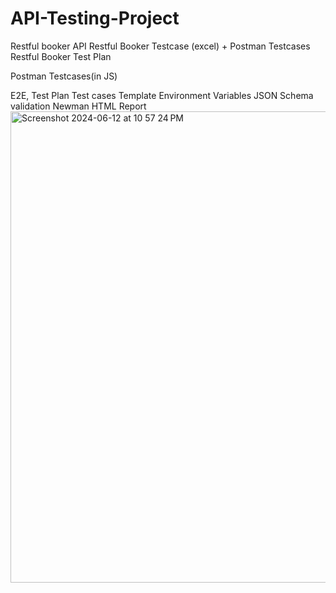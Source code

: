 # API-Testing-Project
Restful booker API
Restful Booker Testcase (excel) + Postman Testcases
Restful Booker Test Plan

Postman Testcases(in JS)


E2E, Test Plan
Test cases Template
Environment Variables
JSON Schema validation
Newman HTML Report
<img width="754" alt="Screenshot 2024-06-12 at 10 57 24 PM" src="https://github.com/Kalpita-5/API-Testing-Project/assets/171862751/a9901560-e5ba-4949-897e-d32131352251">
